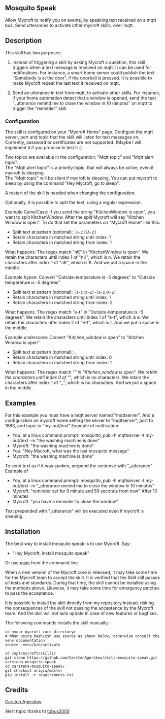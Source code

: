 ## Mosquito Speak
Allow Mycroft to notify you on events, by speaking text received on a mqtt bus.
Send utterances to activate other mycroft skills, over mqtt.

## Description
This skill has two purposes:
1) Instead of triggering a skill by asking Mycroft a question, this skill triggers when a text message is received on mqtt.
It can be used for notifications. For instance, a smart home server could publish the text "Somebody is at the door", if the doorbell is pressed.
It is possible to make Mycroft repeat the last text it received on mqtt.

2) Send an utterance in text from mqtt, to activate other skills. For instance, if your
home automation detect that a window is opened, send the text "_utterance remind me to close the window in 10 minutes" on mqtt to
trigger the "reminder" skill.


### Configuration
The skill is configured on your "Mycroft Home" page. Configure the mqtt server, port and topic that the skill will listen for text messages on.
Currently, password or certificates are not supported. (Maybe I will implement it if you promise to test it :)

Two topics are available in the configuration: "Mqtt topic" and "Mqtt alert topic".  
The "Mqtt alert topic" is a priority topic, that will always be active, even if mycroft is sleeping.  
The "Mqtt topic" will be silent if mycroft is sleeping. You can put mycroft to sleep by using the command "Hey Mycroft, go to sleep".

A restart of the skill is needed when changing the configuration.

Optionally, it is possible to split the text, using a regular expression.

Example CamelCase: If you send the string "KitchenWindow is open",
you want to split KitchenWindow. After the split Mycroft will say "Kitchen Window is open". To do that set the parameters on "Mycroft Home" like this:
* Split text at pattern (optional): `[a-z][A-Z]`
* Retain characters in matched string until index: 1
* Retain characters in matched string from index: 1

What happens: The regex match "nK" in "KitchenWindow is open". We retain the characters until index 1 of "nK", which is n.
We retain the characters after index 1 of "nK", which is K. And we put a space in the middle.

Example hypen: Convert "Outside-temperature is -5 degrees" to "Outside temperature is -5 degrees"
* Split text at pattern (optional): `[a-z|A-Z]-[a-z|A-Z]`
* Retain characters in matched string until index: 1
* Retain characters in matched string from index: 2

What happens: The regex match "e-t" in "Outside-temperature is -5 degrees".  We retain the characters until index 1 of "e-t", which is e.
We retain the characters after index 2 of "e-t", which is t. And we put a space in the middle.

Example underscore: Convert "Kitchen_window is open" to "Kitchen Window is open"
* Split text at pattern (optional): _
* Retain characters in matched string until index: 0
* Retain characters in matched string from index: 1

What happens: The regex match "_" in "Kitchen_window is open".  We retain the characters until index 0 of "_", which is no characters.
We retain the characters after index 1 of "_", which is no characters. And we put a space in the middle.


## Examples
For this example you must have a mqtt server named "mqttserver". And a configuration on mycroft home setting the server to "mqttserver", port to 1883, and topic to "my-out/text"
Example of notification:
* You, at a linux command prompt: mosquitto_pub -h mqttserver -t my-out/text -m "the washing machine is done"
* Mycroft: "the washing machine is done"
* You: "Hey Mycroft, what was the last mosquito message"
* Mycroft: "the washing machine is done"

To send text as if it was spoken, prepend the sentense with "_utterance"
Example of
* You, at a linux command prompt: mosquitto_pub -h mqttserver -t my-out/text -m "_utterance remind me to close the window in 10 minutes"
* Mycroft: "reminder set for 9 minute and 59 seconds from now"
After 10 minutes
* Mycroft: "you have a reminder to close the window"

Text prepended with "_utterance" will be executed even if mycroft is sleeping.

## Installation
The best way to install mosquito speak is to use Mycroft. Say:

* "Hey Mycroft, install mosquito speak"

Or use [msm](https://mycroft.ai/documentation/msm/) from the command line.

When a new version of the Mycroft core is released, it may take some time
for the Mycroft team to accept the skill. It is verified that the Skill
still passes all tests and standards. During that time, the skill cannot
be installed using the methods above. Likewise, it may take some time
for emergency patches to pass the acceptance.

It is possible to install the skill directly from my repository instead,
risking the consequences of the skill not passing the acceptance by the
Mycroft team. And the skill will not auto update in case of new features
or bugfixes.

The following commands installs the skill manually:
```
cd <your mycroft-core directory>
# When using bash/zsh use source as shown below, otherwise consult the venv documentation
source .venv/bin/activate

cd /opt/mycroft/skills/
git clone https://github.com/CarstenAgerskov/skill-mosquito-speak.git carstena-mosquito-speak
cd carstena-mosquito-speak/
git checkout origin/master
pip install -r requirements.txt

```


## Credits
[Carsten Agerskov](https://github.com/CarstenAgerskov)

Alert topic thanks to [tobus3000](https://github.com/tobus3000)
